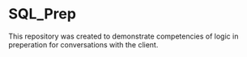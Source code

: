 # SQL_Prep
This repository was created to demonstrate competencies of logic in preperation for conversations with the client.
